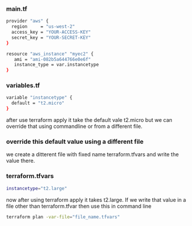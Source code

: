 ### main.tf

```sh
provider "aws" {
  region     = "us-west-2"
  access_key = "YOUR-ACCESS-KEY"
  secret_key = "YOUR-SECRET-KEY"
}

resource "aws_instance" "myec2" {
   ami = "ami-082b5a644766e0e6f"
   instance_type = var.instancetype
}
```
### variables.tf
```sh
variable "instancetype" {
  default = "t2.micro"
}
```
after use terraform apply it take the default vale t2.micro
but we can override that using commandline or from a different file.
### override this default value using a different file
we create a ditterent file with fixed name terraform.tfvars and 
write the value there.
### terraform.tfvars
```sh
instancetype="t2.large"
```
now after using terraform apply it takes t2.large.
If we write that value in a file other than terraform.tfvar then use this in command line
```sh
terraform plan -var-file="file_name.tfvars"
```
